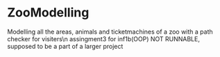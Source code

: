 # ZooModelling
Modelling all the areas, animals and ticketmachines of a zoo with a path checker for visiters\n
assingment3 for inf1b(OOP)
NOT RUNNABLE, supposed to be a part of a larger project
